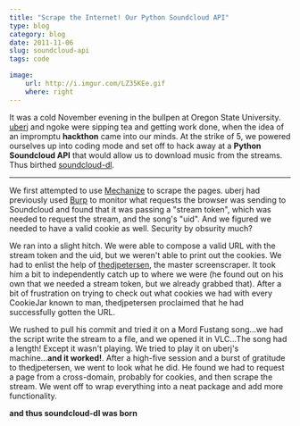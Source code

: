 ```yaml
---
title: "Scrape the Internet! Our Python Soundcloud API"
type: blog
category: blog
date: 2011-11-06
slug: soundcloud-api
tags: code

image:
    url: http://i.imgur.com/LZ35KEe.gif
    where: right
---
```


It was a cold November evening in the bullpen at Oregon State University.
[uberj](http://uberj.com) and ngoke were sipping tea and getting work done,
when the idea of an impromptu **hackthon** came into our minds. At the strike
of 5, we powered ourselves up into coding mode and set off to hack away at a
**Python Soundcloud API** that would allow us to download music from the
streams. Thus birthed [soundcloud-dl](http://github.com/ngokevin/soundcloud-dl).

---

We first attempted to use [Mechanize][mechanize] to scrape the pages. uberj had
previously used [Burp](http://portswigger.net/proxy) to monitor what requests
the browser was sending to Soundcloud and found that it was passing a "stream
token", which was needed to request the stream, and the song's "uid". And we
figured we needed to have a valid cookie as well. Security by obsurity much?

We ran into a slight hitch. We were able to compose a valid URL with the stream
token and the uid, but we weren't able to print out the cookies. We had to
enlist the help of [thedjpetersen](http://github.com/thedjpetersen), the master
screenscraper. It took him a bit to independently catch up to where we were (he
found out on his own that we needed a stream token, but we already grabbed
that).  After a bit of frustration on trying to check out what cookies we had
with every CookieJar known to man, thedjpetersen proclaimed that he had
successfully gotten the URL.

We rushed to pull his commit and tried it on a Mord Fustang song...we had the script write the stream to a file, and we opened it in VLC...The song had a length! Except it wasn't
playing. We tried to play it on uberj's machine...**and it worked!**. After a high-five
session and a burst of gratitude to thedjpetersen, we went to look what he did. He
found we had to request a page from a cross-domain, probably for cookies, and then
scrape the stream. We went off to wrap everything into a neat package and add
more functionality.

**and thus soundcloud-dl was born**

[mechanize]:wwwsearch.sourceforge.net/mechanize/
